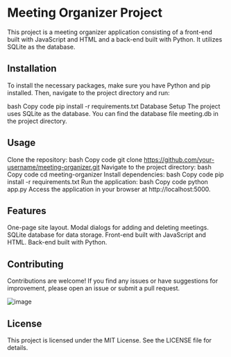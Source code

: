 # Meeting Organizer Project


This project is a meeting organizer application consisting of a front-end built with JavaScript and HTML and a back-end built with Python. It utilizes SQLite as the database.

## Installation

To install the necessary packages, make sure you have Python and pip installed. Then, navigate to the project directory and run:

bash
Copy code
pip install -r requirements.txt
Database Setup
The project uses SQLite as the database. You can find the database file meeting.db in the project directory.

## Usage
Clone the repository:
bash
Copy code
git clone https://github.com/your-username/meeting-organizer.git
Navigate to the project directory:
bash
Copy code
cd meeting-organizer
Install dependencies:
bash
Copy code
pip install -r requirements.txt
Run the application:
bash
Copy code
python app.py
Access the application in your browser at http://localhost:5000.

## Features

One-page site layout.
Modal dialogs for adding and deleting meetings.
SQLite database for data storage.
Front-end built with JavaScript and HTML.
Back-end built with Python.

## Contributing

Contributions are welcome! If you find any issues or have suggestions for improvement, please open an issue or submit a pull request.

![image](https://github.com/rumeysaguc/mechsoft-task/assets/70983764/c8701166-2b93-4add-b07f-430824c4fc7c)


## License

This project is licensed under the MIT License. See the LICENSE file for details.

